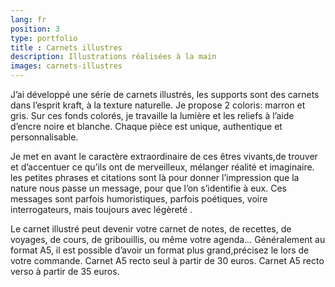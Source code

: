 ```yaml
---
lang: fr
position: 3
type: portfolio
title : Carnets illustres
description: Illustrations réalisées à la main
images: carnets-illustres
---
```



J’ai développé une série de carnets illustrés, les supports sont des carnets dans l’esprit kraft, à la texture naturelle.
Je propose 2 coloris: marron et gris.
Sur ces fonds colorés, je travaille la lumière et les reliefs à l’aide d’encre noire et blanche. Chaque pièce est unique, authentique et personnalisable.

Je met en avant le caractère extraordinaire de ces êtres vivants,de trouver et d’accentuer ce qu’ils ont de merveilleux, mélanger réalité et imaginaire.
les petites phrases et citations sont là pour donner l’impression que la nature nous passe un message, pour que l’on s’identifie à eux. Ces messages sont parfois humoristiques, parfois poétiques, voire interrogateurs, mais toujours avec légèreté .

Le carnet illustré peut devenir votre carnet de notes, de recettes, de voyages, de cours, de gribouillis, ou même votre agenda…
Généralement au format A5, il est possible d’avoir un format plus grand,précisez le lors de votre commande.
Carnet A5 recto seul à partir de 30 euros.
Carnet A5 recto verso à partir de 35 euros.






